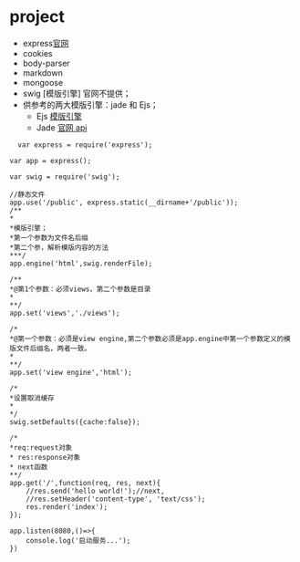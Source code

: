 # project

- express[官网](http://www.expressjs.com.cn/)
- cookies
- body-parser
- markdown
- mongoose
- swig [模版引擎] 官网不提供；
- 供参考的两大模版引擎：jade 和 Ejs；
  - Ejs [模版引擎](https://ejs.co/)
  - Jade [官网 api](http://jade-lang.com/api)

```
  var express = require('express');

var app = express();

var swig = require('swig'); 

//静态文件
app.use('/public', express.static(__dirname+'/public'));
/**
*
*模版引擎；
*第一个参数为文件名后缀
*第二个参，解析模版内容的方法
***/
app.engine('html',swig.renderFile);

/**
*@第1个参数：必须views，第二个参数是目录
*
**/
app.set('views','./views');

/*
*@第一个参数：必须是view engine,第二个参数必须是app.engine中第一个参数定义的模版文件后缀名，两者一致。
*
**/
app.set('view engine','html');

/*
*设置取消缓存
*
*/
swig.setDefaults({cache:false});

/*
*req:request对象
* res:response对象
* next函数
**/
app.get('/',function(req, res, next){
	//res.send('hello world!');//next,
	//res.setHeader('content-type', 'text/css');
	res.render('index');
});

app.listen(8080,()=>{
	console.log('启动服务...');
})
```